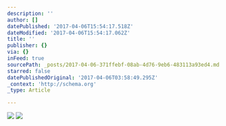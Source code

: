 ```yaml
---
description: ''
author: []
datePublished: '2017-04-06T15:54:17.518Z'
dateModified: '2017-04-06T15:54:17.062Z'
title: ''
publisher: {}
via: {}
inFeed: true
sourcePath: _posts/2017-04-06-371ffebf-08ab-4d76-9eb6-483113a93ed4.md
starred: false
datePublishedOriginal: '2017-04-06T03:58:49.295Z'
_context: 'http://schema.org'
_type: Article

---
```

![](https://the-grid-user-content.s3-us-west-2.amazonaws.com/89c3e682-7a73-486f-a013-3f257cf5c13d.png)
![](https://the-grid-user-content.s3-us-west-2.amazonaws.com/1e6d78b1-1e00-4bc4-b12e-a58b6a3ad24d.jpg)